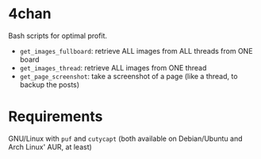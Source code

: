 4chan
=====

Bash scripts for optimal profit.

- `get_images_fullboard`: retrieve ALL images from ALL threads from ONE board
- `get_images_thread`: retrieve ALL images from ONE thread
- `get_page_screenshot`: take a screenshot of a page (like a thread, to backup the posts)

Requirements
============

GNU/Linux with `puf` and `cutycapt` (both available on Debian/Ubuntu and Arch Linux' AUR, at least)
